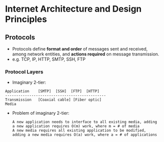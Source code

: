 # Internet Architecture and Design Principles
## Protocols
- Protocols define **format and order** of messages sent and received, among network entities, and **actions required** on message transmission.
- e.g. TCP, IP, HTTP, SMTP, SSH, FTP
### Protocol Layers
- Imaginary 2-tier:
```
Application    [SMTP]  [SSH]  [FTP]  [HTTP]
----------------------------------------------
Transmission   [Coaxial cable] [Fiber optic]
Media
```
- Problem of imaginary 2-tier:
    ```
    A new application needs to interface to all existing media, adding a new application requires O(m) work, where m = # of media
    A new media requires all existing application to be modified, adding a new media requires O(a) work, where a = # of applications
    ```
